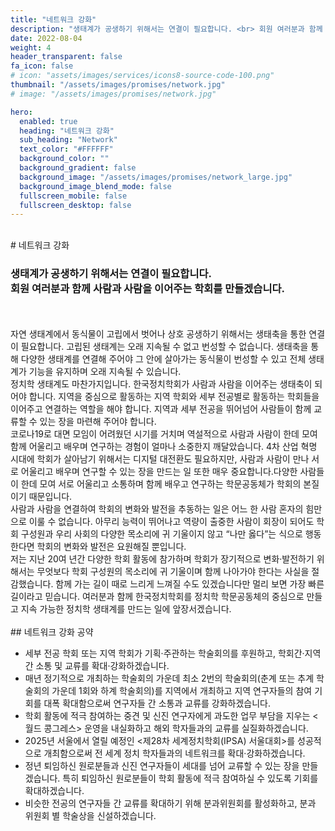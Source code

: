 ```yaml
---
title: "네트워크 강화"
description: "생태계가 공생하기 위해서는 연결이 필요합니다. <br> 회원 여러분과 함께 사람과 사람을 이어주는 학회를 만들겠습니다."
date: 2022-08-04
weight: 4
header_transparent: false
fa_icon: false
# icon: "assets/images/services/icons8-source-code-100.png"
thumbnail: "/assets/images/promises/network.jpg"
# image: "/assets/images/promises/network.jpg"

hero:
  enabled: true
  heading: "네트워크 강화"
  sub_heading: "Network"
  text_color: "#FFFFFF"
  background_color: ""
  background_gradient: false
  background_image: "/assets/images/promises/network_large.jpg"
  background_image_blend_mode: false
  fullscreen_mobile: false
  fullscreen_desktop: false
---
```


<br>
# 네트워크 강화

### 생태계가 공생하기 위해서는 연결이 필요합니다. <br> 회원 여러분과 함께 사람과 사람을 이어주는 학회를 만들겠습니다.

<br>
<br>
자연 생태계에서 동식물이 고립에서 벗어나 상호 공생하기 위해서는 생태축을 통한 연결이 필요합니다. 고립된 생태계는 오래 지속될 수 없고 번성할 수 없습니다. 생태축을 통해 다양한 생태계를 연결해 주어야 그 안에 살아가는 동식물이 번성할 수 있고 전체 생태계가 기능을 유지하며 오래 지속될 수 있습니다.

<br>
정치학 생태계도 마찬가지입니다. 한국정치학회가 사람과 사람을 이어주는 생태축이 되어야 합니다. 지역을 중심으로 활동하는 지역 학회와 세부 전공별로 활동하는 학회들을 이어주고 연결하는 역할을 해야 합니다. 지역과 세부 전공을 뛰어넘어 사람들이 함께 교류할 수 있는 장을 마련해 주어야 합니다.

<br>
코로나19로 대면 모임이 어려웠던 시기를 거치며 역설적으로 사람과 사람이 한데 모여 함께 어울리고 배우며 연구하는 경험이 얼마나 소중한지 깨달았습니다. 4차 산업 혁명 시대에 학회가 살아남기 위해서는 디지털 대전환도 필요하지만, 사람과 사람이 만나 서로 어울리고 배우며 연구할 수 있는 장을 만드는 일 또한 매우 중요합니다.다양한 사람들이 한데 모여 서로 어울리고 소통하며 함께 배우고 연구하는 학문공동체가 학회의 본질이기 때문입니다.

<br>
사람과 사람을 연결하여 학회의 변화와 발전을 추동하는 일은 어느 한 사람 혼자의 힘만으로 이룰 수 없습니다. 아무리 능력이 뛰어나고 역량이 출중한 사람이 회장이 되어도 학회 구성원과 우리 사회의 다양한 목소리에 귀 기울이지 않고 “나만 옳다”는 식으로 행동한다면 학회의 변화와 발전은 요원해질 뿐입니다.

<br>
저는 지난 20여 년간 다양한 학회 활동에 참가하며 학회가 장기적으로 변화·발전하기 위해서는 무엇보다 학회 구성원의 목소리에 귀 기울이며 함께 나아가야 한다는 사실을 절감했습니다. 함께 가는 길이 때로 느리게 느껴질 수도 있겠습니다만 멀리 보면 가장 빠른 길이라고 믿습니다. 여러분과 함께 한국정치학회를 정치학 학문공동체의 중심으로 만들고 지속 가능한 정치학 생태계를 만드는 일에 앞장서겠습니다.

<br>
<br>
## 네트워크 강화 공약

- 세부 전공 학회 또는 지역 학회가 기획·주관하는 학술회의를 후원하고, 학회간·지역
  간 소통 및 교류를 확대·강화하겠습니다.
- 매년 정기적으로 개최하는 학술회의 가운데 최소 2번의 학술회의(춘계 또는 추계 학술회의 가운데 1회와 하계 학술회의)를 지역에서 개최하고 지역 연구자들의 참여 기회를 대폭 확대함으로써 연구자들 간 소통과 교류를 강화하겠습니다.
- 학회 활동에 적극 참여하는 중견 및 신진 연구자에게 과도한 업무 부담을 지우는 &lt;월드 콩그레스&gt; 운영을 내실화하고 해외 학자들과의 교류를 실질화하겠습니다.
- 2025년 서울에서 열릴 예정인 &lt;제28차 세계정치학회(IPSA) 서울대회&gt;를 성공적으로 개최함으로써 전 세계 정치
  학자들과의 네트워크를 확대·강화하겠습니다.
- 정년 퇴임하신 원로분들과 신진 연구자들이 세대를 넘어 교류할 수 있는 장을 만들
  겠습니다. 특히 퇴임하신 원로분들이 학회 활동에 적극 참여하실 수 있도록 기회를 확대하겠습니다.
- 비슷한 전공의 연구자들 간 교류를 확대하기 위해 분과위원회를 활성화하고, 분과
  위원회 별 학술상을 신설하겠습니다.
